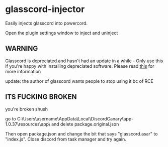 # glasscord-injector

Easily injects glasscord into powercord.

Open the plugin settings window to inject and uninject

## WARNING

Glasscord is depreciated and hasn't had an update in a while - Only use this if you're happy with installing depreciated software. Please read [this](https://github.com/AryToNeX/Glasscord) for more information

update: the author of glasscord wants people to stop using it bc of RCE


## ITS FUCKING BROKEN

you're broken shush

go to C:\Users\username\AppData\Local\DiscordCanary\app-1.0.37\resources\app\ and delete package.original.json

Then open package.json and change the bit that says "glasscord.asar" to "index.js". Close discord from task manager and try again.
